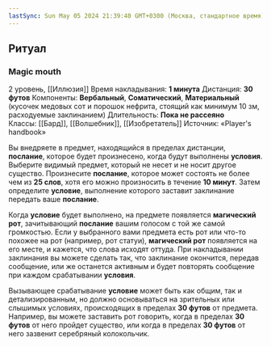 ```yaml
---
lastSync: Sun May 05 2024 21:39:40 GMT+0300 (Москва, стандартное время)
---
```

## Ритуал
### Magic mouth
2 уровень, [[Иллюзия]]
Время накладывания: **1 минута**
Дистанция: **30 футов**
Компоненты: **Вербальный**, **Соматический**, **Материальный** (кусочек медовых сот и порошок нефрита, стоящий как минимум 10 зм, расходуемые заклинанием)
Длительность: **Пока не рассеяно**
Классы: [[Бард]], [[Волшебник]], [[Изобретатель]]
Источник: «Player's handbook»

Вы внедряете в предмет, находящийся в пределах дистанции, **послание**, которое будет произнесено, когда будут выполнены **условия**. Выберите видимый предмет, который не несет и не носит другое существо. Произнесите **послание**, которое может состоять не более чем из **25 слов**, хотя его можно произносить в течение **10 минут**. Затем определите **условие**, выполнение которого заставит заклинание передать ваше **послание**.

Когда **условие** будет выполнено, на предмете появляется **магический рот**, зачитывающий **послание** вашим голосом с той же самой громкостью. Если у выбранного вами предмета есть рот или что-то похожее на рот (например, рот статуи), **магический рот** появляется на его месте, и кажется, что слова исходят оттуда. При накладывании заклинания вы можете сделать так, что заклинание окончится, передав сообщение, или же останется активным и будет повторять сообщение при каждом срабатывании **условия**.

Вызывающее срабатывание **условие** может быть как общим, так и детализированным, но должно основываться на зрительных или слышимых условиях, происходящих в пределах **30 футов** от предмета. Например, вы можете заставить рот говорить, когда в пределах **30 футов** от него пройдет существо, или когда в пределах **30 футов** от него зазвенит серебряный колокольчик.